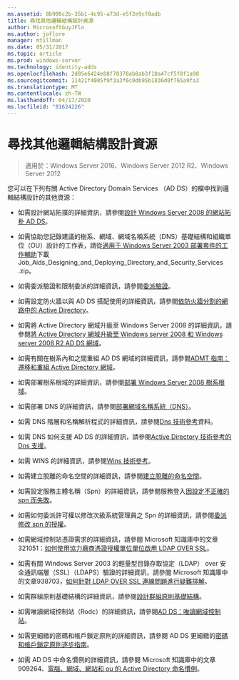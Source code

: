 ```yaml
---
ms.assetid: 8b900c2b-35b1-4c95-a73d-e5f2e9cf0adb
title: 尋找其他邏輯結構設計資源
author: MicrosoftGuyJFlo
ms.author: joflore
manager: mtillman
ms.date: 05/31/2017
ms.topic: article
ms.prod: windows-server
ms.technology: identity-adds
ms.openlocfilehash: 2d85e6424e88f78378ab8ab3f18a47cf5f8f1a98
ms.sourcegitcommit: 11421f4005f9f3a3f6c0db95b1836d0f765a9fa3
ms.translationtype: MT
ms.contentlocale: zh-TW
ms.lasthandoff: 04/17/2020
ms.locfileid: "81624226"
---
```

# <a name="finding-additional-resources-for-logical-structure-design"></a>尋找其他邏輯結構設計資源

> 適用於：Windows Server 2016、Windows Server 2012 R2、Windows Server 2012

您可以在下列有關 Active Directory Domain Services （AD DS）的檔中找到邏輯結構設計的其他資源：

- 如需設計網站拓撲的詳細資訊，請參閱[設計 Windows Server 2008 的網站拓朴 AD DS](Designing-the-Site-Topology.md)。

- 如需協助您記錄建議的樹系、網域、網域名稱系統（DNS）基礎結構和組織單位（OU）設計的工作表，請從[適用于 Windows Server 2003 部署套件的工作輔助](https://microsoft.com/download/details.aspx?id=9608)下載 Job_Aids_Designing_and_Deploying_Directory_and_Security_Services .zip。

- 如需委派驗證和限制委派的詳細資訊，請參閱[委派驗證](https://docs.microsoft.com/previous-versions/windows/it-pro/windows-server-2003/cc739740(v=ws.10))。

- 如需設定防火牆以與 AD DS 搭配使用的詳細資訊，請參閱[依防火牆分割的網路中的 Active Directory](https://microsoft.com/download/details.aspx?familyid=c2ef3846-43f0-4caf-9767-a9166368434e)。

- 如需將 Active Directory 網域升級至 Windows Server 2008 的詳細資訊，請參閱[將 Active Directory 網域升級至 Windows server 2008 和 Windows server 2008 R2 AD DS 網域](https://docs.microsoft.com/previous-versions/windows/it-pro/windows-server-2008-R2-and-2008/cc731188(v=ws.10))。

- 如需有關在樹系內和之間重組 AD DS 網域的詳細資訊，請參閱[ADMT 指南：遷移和重組 Active Directory 網域](https://docs.microsoft.com/previous-versions/windows/it-pro/windows-server-2008-R2-and-2008/cc974332(v=ws.10))。

- 如需部署樹系根域的詳細資訊，請參閱[部署 Windows Server 2008 樹系根域](https://docs.microsoft.com/previous-versions/windows/it-pro/windows-server-2008-R2-and-2008/cc731174(v=ws.10))。

- 如需部署 DNS 的詳細資訊，請參閱[部署網域名稱系統（DNS）](https://docs.microsoft.com/previous-versions/windows/it-pro/windows-server-2003/cc780661(v=ws.10))。

- 如需 DNS 階層和名稱解析程式的詳細資訊，請參閱[Dns 技術參考](https://docs.microsoft.com/previous-versions/windows/it-pro/windows-server-2003/cc779926(v=ws.10))資料。

- 如需 DNS 如何支援 AD DS 的詳細資訊，請參閱[Active Directory 技術參考的 Dns 支援](https://docs.microsoft.com/previous-versions/windows/it-pro/windows-server-2003/cc781627(v=ws.10))。

- 如需 WINS 的詳細資訊，請參閱[Wins 技術參考](https://docs.microsoft.com/previous-versions/windows/it-pro/windows-server-2003/cc736411(v=ws.10))。

- 如需建立脫離的命名空間的詳細資訊，請參閱[建立脫離的命名空間](https://docs.microsoft.com/previous-versions/windows/it-pro/windows-server-2003/cc755926(v=ws.10))。

- 如需設定服務主體名稱（Spn）的詳細資訊，請參閱服務登入[因設定不正確的 spn 而失敗](https://docs.microsoft.com/previous-versions/windows/it-pro/windows-server-2003/cc772897(v=ws.10))。

- 如需如何委派許可權以修改次級系統管理員之 Spn 的詳細資訊，請參閱[委派修改 spn 的授權](https://technet.microsoft.com/library/cc772895(WS.10).aspx)。

- 如需網域控制站憑證需求的詳細資訊，請參閱 Microsoft 知識庫中的文章321051：[如何使用協力廠商憑證授權單位單位啟用 LDAP OVER SSL](https://support.microsoft.com/help/321051/)。

- 如需有關 Windows Server 2003 的輕量型目錄存取協定（LDAP） over 安全通訊端層（SSL）（LDAPS）驗證的詳細資訊，請參閱 Microsoft 知識庫中的文章938703，[如何針對 LDAP OVER SSL 連線問題進行疑難排解](https://support.microsoft.com/help/938703/)。

- 如需群組原則基礎結構的詳細資訊，請參閱[設計群組原則基礎結構](https://docs.microsoft.com/previous-versions/windows/it-pro/windows-server-2003/cc786524(v=ws.10))。

- 如需唯讀網域控制站（Rodc）的詳細資訊，請參閱[AD DS：唯讀網域控制站](https://docs.microsoft.com/previous-versions/windows/it-pro/windows-server-2008-R2-and-2008/cc732801(v=ws.10))。

- 如需更細緻的密碼和帳戶鎖定原則的詳細資訊，請參閱 AD DS 更細緻的[密碼和帳戶鎖定原則逐步指南](https://docs.microsoft.com/previous-versions/windows/it-pro/windows-server-2008-R2-and-2008/cc770842(v=ws.10))。

- 如需 AD DS 中命名慣例的詳細資訊，請參閱 Microsoft 知識庫中的文章909264、[電腦、網域、網站和 ou 的 Active Directory 命名慣例](https://support.microsoft.com/help/909264/)。
